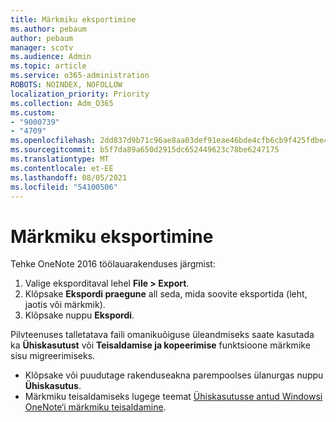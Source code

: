 ```yaml
---
title: Märkmiku eksportimine
ms.author: pebaum
author: pebaum
manager: scotv
ms.audience: Admin
ms.topic: article
ms.service: o365-administration
ROBOTS: NOINDEX, NOFOLLOW
localization_priority: Priority
ms.collection: Adm_O365
ms.custom:
- "9000739"
- "4709"
ms.openlocfilehash: 2dd837d9b71c96ae8aa03def91eae46bde4cfb6cb9f425fdbe4d7c61917bf0cd
ms.sourcegitcommit: b5f7da89a650d2915dc652449623c78be6247175
ms.translationtype: MT
ms.contentlocale: et-EE
ms.lasthandoff: 08/05/2021
ms.locfileid: "54100506"
---
```

# <a name="export-a-notebook"></a>Märkmiku eksportimine

Tehke OneNote 2016 töölauarakenduses järgmist:

1. Valige eksporditaval lehel **File > Export**.
2. Klõpsake **Ekspordi praegune** all seda, mida soovite eksportida (leht, jaotis või märkmik).
3. Klõpsake nuppu **Ekspordi**.
 
Pilvteenuses talletatava faili omanikuõiguse üleandmiseks saate kasutada ka **Ühiskasutust** või **Teisaldamise ja kopeerimise** funktsioone märkmike sisu migreerimiseks.  

- Klõpsake või puudutage rakenduseakna parempoolses ülanurgas nuppu **Ühiskasutus**.
- Märkmiku teisaldamiseks lugege teemat [Ühiskasutusse antud Windowsi OneNote‘i märkmiku teisaldamine](https://support.office.com/article/move-a-onenote-for-windows-notebook-that-you-ve-shared-with-others-56c7659e-1850-49a6-8874-e2db6b440cd4?ui=en-US&rs=en-US&ad=US).
